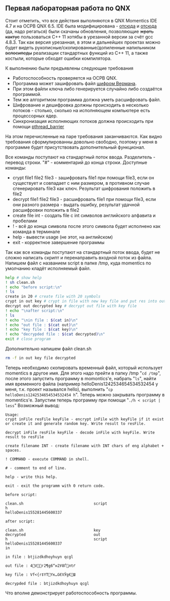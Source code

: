 ## Первая лабораторная работа по QNX
Стоит отметить, что все действия выполняются в QNX Momentics IDE 4.7 и на ОСРВ QNX 6.5. IDE была модифицирована - [отсюда](http://community.qnx.com/sf/frs/do/viewRelease/projects.toolchain/frs.binutils.binutils_2_21) и [отсюда](http://community.qnx.com/sf/frs/do/viewRelease/projects.toolchain/frs.gcc.gcc_4_8) (да, надо регаться) были скачаны обновления, позволяющие ~~жрать кактус~~ пользоваться С++ 11 хотябы в урезанной версии за счёт gcc 4.8.3. Так как версия урезанная, в этом и дальнейшех проектах можно будет видеть рукописные/скопированные/допиленные напильником ~~велосипеды~~ реализации стандартных функций из C++ 11, а также костыли, которые обходят ошибки компилятора.

К выполнению были предъявлены следующие требования
* Работоспособность проверяется на ОСРВ QNX.
* Программа может зашифровать файл [шифром Вермана](https://ru.wikipedia.org/wiki/%D0%A8%D0%B8%D1%84%D1%80_%D0%92%D0%B5%D1%80%D0%BD%D0%B0%D0%BC%D0%B0).
* При этом файли ключа либо генерируется случайно либо создаётся программой. 
* Тем же алгоритмом программа должна уметь расшифровать файл.
* Шифрование и дешифровка должны происходить в несколько потоков - столько, сколько на исполняющем компьютере есть процессорных ядер.
* Синхронизация исполняющих потоков должна происходить при помощи [pthread_barrier](https://learnc.info/c/pthreads_barriers.html)

На этом перечисленные на паре требования заканчиваются. Как видно требования сформулированны довольно свободно, поэтому у меня в программе будет присутствовать дополнительный функционал.

Все команды поступают на стандартный поток ввода. Разделитель - перевод строки.
"#" - комментарий до конца строки. Доступные команды:
* crypt file1 file2 file3 - зашифровать file1 при помощи file3, если он существует и совпадает с ним размером, в противном случае сгенерировать file3 как ключ. Результат шифрования положить в file2
* decrypt file1 file2 file3 - расшифровать file1 при помощи file3, если они разного размера - выдать ошибку, результат удачной расшифровки положить в file2
* create file int - создать file с int символов английского алфавита и пробелами
* ! - всё до конца символа после этого символа будет исполнено как команда в терминале
* help - вывести usage (не этот, на английском)
* exit - корректное завершение программы

Так как все команды поступают на стандартный поток ввода, будет не сложно написать скрипт и перенаправить входной поток из файла. Напишем файл с названием script в папке /tmp, куда momentics по умолчанию кладёт исполняемый файл.
```bash
help # show help
! sh clean.sh
! echo "before script:\n"
! ls
create in 20 # create file with 20 symbols
crypt in out key # crypt in file with new key file and put res into out file
decrypt out decrypted key # decrypt out file with key file
! echo "\nafter script:\n"
! ls
! echo "\nin file : $(cat in)\n"
! echo "out file : $(cat out)\n"
! echo "key file : $(cat key)\n"
! echo "decrypded file : $(cat decrypted)\n"
exit # close program
```
Дополнительно напишем файл clean.sh
```bash
rm -f in out key file decrypted
```
Теперь необходимо скопировать временный файл, который использует momentics в другое имя. Для этого надо прейти в папку /tmp "`cd /tmp`", после этого запустить программу в momontics'е, набрать "`ls`", найти имя временного файла (например helloDenis1242534654534532454 у меня, т.к. проект назывался hello), выполнить "`cp helloDenis1242534654534532454 h`". Теперь можно закрывать программу в momentics'e.
Запустим теперь программу при помощи "`./h < script | less`"
Возможный вывод:
```
Usage: 
crypt inFile resFile keyFile - encrypt inFile with keyFile if it exist or create it and generate random key. Write result to resFile.

decrypt inFile resFile keyFile - decode inFile with keyFile. Write result to resFile

create filename INT - create filename with INT chars of eng alphabet + spaces.

! COMMAND - execute COMMAND in shell.

# - comment to end of line.

help - write this help.

exit - exit the programm with 0 return code.

before script:

clean.sh                               script
h
helloDenis155281445600337

after script:

clean.sh                               key
decrypted                              out
h                                      script
helloDenis155281445600337
in

in file : btjizdkdhoyhuyn qcgl

out file : 4Vг2¶g6“н2У8Ѓлtґ

key file : Vf<{r‡YТYк…GЄVЎg€Ш

decrypded file : btjizdkdhoyhuyn qcgl
```
Что вполне демонстрирует работоспособность программы.

